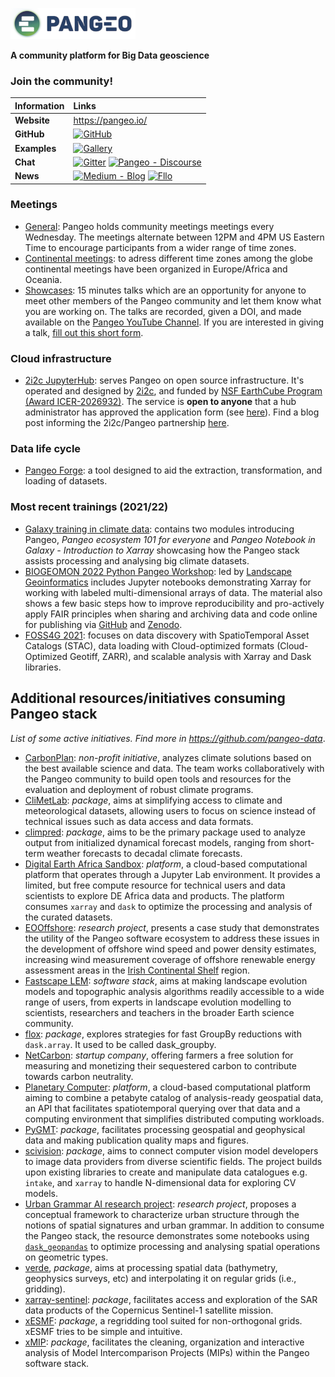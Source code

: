 
![Pangeo logo](../images/pangeo_name_logo.png) 

**A community platform for Big Data geoscience** 

### Join the community!

| Information | Links                                                                                                                                                                                                                                                                                    |
| :--- |:-----------------------------------------------------------------------------------------------------------------------------------------------------------------------------------------------------------------------------------------------------------------------------------------|
| **Website** | https://pangeo.io/                                                                                                                                                                                                                                                                       |
| **GitHub** | [![GitHub](https://img.shields.io/badge/GitHub-Pangeo--data-blue?logo=github)](https://github.com/pangeo-data)                                                                                                                                                                           |
| **Examples** | [![Gallery](https://img.shields.io/badge/Pangeo-Gallery-orange)](http://gallery.pangeo.io/)                                                                                                                                                                                              |
| **Chat** | [![Gitter](https://img.shields.io/badge/Gitter-Chat-yellow?logo=gitter)](https://gitter.im/pangeo-data/Lobby)  [![Pangeo - Discourse](https://img.shields.io/discourse/users?server=https%3A%2F%2Fdiscourse.pangeo.io%2F&style=flat-square&logo=discourse)](https://discourse.pangeo.io) |
| **News** | [![Medium - Blog](https://img.shields.io/badge/Medium-Blog-2ea44f?logo=medium)](https://medium.com/pangeo) [![Fllo](https://img.shields.io/twitter/follow/pangeo_data?style=social)](https://twitter.com/pangeo_data)                                                                    |

### Meetings
- [General](https://pangeo.io/meeting-notes.html#community-meeting): Pangeo holds community meetings meetings every Wednesday. The meetings alternate between 12PM and 4PM US Eastern Time to encourage participants from a wider range of time zones. 
- [Continental meetings](https://pangeo.io/meeting-notes.html#continental-community-meetings): to adress different time zones among the globe continental meetings have been organized in Europe/Africa and Oceania.
- [Showcases](https://pangeo.io/pangeo-showcase.html#pangeo-showcase): 15 minutes talks which are an opportunity for anyone to meet other members of the Pangeo community and let them know what you are working on. The talks are recorded, given a DOI, and made available on the [Pangeo YouTube Channel](https://youtube.com/playlist?list=PLuQQBBQFfpgq0OvjKbjcYgTDzDxTqtwua). If you are interested in giving a talk, [fill out this short form](https://forms.gle/QwxKusVvrvDakSNs8).

### Cloud infrastructure
- [2i2c JupyterHub](https://us-central1-b.gcp.pangeo.io/hub/login?next=%2Fhub%2F): serves Pangeo on open source infrastructure. It's operated and designed by [2i2c](https://2i2c.org/), and funded by [NSF EarthCube Program (Award ICER-2026932)](https://www.nsf.gov/awardsearch/showAward?AWD_ID=2026932). The service is **open to anyone** that a hub administrator has approved the application form (see [here](https://docs.google.com/forms/d/e/1FAIpQLSeqKncKG-s365pC_Lfe4_UetJ-wcFfjOSyHhYYQjXbKRHzswQ/viewform)). Find a blog post informing the 2i2c/Pangeo partnership [here](https://2i2c.org/blog/2021/pangeo-goes-live/).

### Data life cycle
- [Pangeo Forge](https://pangeo-forge.org/):  a tool designed to aid the extraction, transformation, and loading of datasets.

### Most recent trainings (2021/22)
- [Galaxy training in climate data](https://training.galaxyproject.org/training-material/topics/climate/): contains two modules introducing Pangeo, _Pangeo ecosystem 101 for everyone_ and _Pangeo Notebook in Galaxy - Introduction to Xarray_ showcasing how the Pangeo stack assists processing and analysing big climate datasets.
- [BIOGEOMON 2022 Python Pangeo Workshop](https://github.com/LandscapeGeoinformatics): led by [Landscape Geoinformatics](https://github.com/LandscapeGeoinformatics) includes Jupyter notebooks demonstrating Xarray for working with labeled multi-dimensional arrays of data. The material also shows a few basic steps how to improve reproducibility and pro-actively apply FAIR principles when sharing and archiving data and code online for publishing via [GitHub](https://github.com/) and [Zenodo](https://zenodo.org/).
- [FOSS4G 2021](https://github.com/pangeo-data/foss4g-2021): focuses on data discovery with SpatioTemporal Asset Catalogs (STAC), data loading with Cloud-optimized formats (Cloud-Optimized Geotiff, ZARR), and scalable analysis with Xarray and Dask libraries.

## Additional resources/initiatives consuming Pangeo stack
_List of some active initiatives. Find more in https://github.com/pangeo-data_.

- [CarbonPlan](https://carbonplan.org/): _non-profit initiative_, analyzes climate solutions based on the best available science and data. The team works collaboratively with the Pangeo community to build open tools and resources for the evaluation and deployment of robust climate programs.
- [CliMetLab](https://github.com/ecmwf/climetlab): _package_, aims at simplifying access to climate and meteorological datasets, allowing users to focus on science instead of technical issues such as data access and data formats. 
- [climpred](https://github.com/pangeo-data/climpred): _package_, aims to be the primary package used to analyze output from initialized dynamical forecast models, ranging from short-term weather forecasts to decadal climate forecasts.
- [Digital Earth Africa Sandbox](https://sandbox.digitalearth.africa/): _platform_, a cloud-based computational platform that operates through a Jupyter Lab environment. It provides a limited, but free compute resource for technical users and data scientists to explore DE Africa data and products. The platform consumes `xarray` and `dask` to optimize the processing and analysis of the curated datasets. 
- [EOOffshore](https://eooffshore.github.io/): _research project_, presents a case study that demonstrates the utility of the Pangeo software ecosystem to address these issues in the development of offshore wind speed and power density estimates, increasing wind measurement coverage of offshore renewable energy assessment areas in the [Irish Continental Shelf](https://www.marine.ie/Home/site-area/irelands-marine-resource/real-map-ireland) region.
- [Fastscape LEM](https://fastscape.org/): _software stack_, aims at making landscape evolution models and topographic analysis algorithms readily accessible to a wide range of users, from experts in landscape evolution modelling to scientists, researchers and teachers in the broader Earth science community.
- [flox](https://github.com/xarray-contrib/flox): _package_, explores strategies for fast GroupBy reductions with `dask.array`. It used to be called dask_groupby.
- [NetCarbon](https://www.netcarbon.fr/home): _startup company_, offering farmers a free solution for measuring and monetizing their sequestered carbon to contribute towards carbon neutrality. 
- [Planetary Computer](https://planetarycomputer.microsoft.com/): _platform_, a cloud-based computational platform aiming to combine a petabyte catalog of analysis-ready geospatial data, an API that facilitates spatiotemporal querying over that data and a computing environment that simplifies distributed computing workloads.
- [PyGMT](https://github.com/GenericMappingTools/pygmt): _package_, facilitates processing geospatial and geophysical data and making publication quality maps and figures. 
- [scivision](https://github.com/alan-turing-institute/scivision): _package_, aims to connect computer vision model developers to image data providers from diverse scientific fields. The project builds upon existing libraries to create and manipulate data catalogues e.g. `intake`, and `xarray` to handle N-dimensional data for exploring CV models.
- [Urban Grammar AI research project](https://urbangrammarai.xyz/): _research project_, proposes a conceptual framework to characterize urban structure through the notions of spatial signatures and urban grammar. In addition to consume the Pangeo stack, the resource demonstrates some notebooks using [`dask_geopandas`](https://github.com/geopandas/dask-geopandas) to optimize processing and analysing spatial operations on geometric types.
- [verde](https://github.com/fatiando/verde), _package_, aims at processing spatial data (bathymetry, geophysics surveys, etc) and interpolating it on regular grids (i.e., gridding).
- [xarray-sentinel](https://github.com/bopen/xarray-sentinel): _package_, facilitates access and exploration of the SAR data products of the Copernicus Sentinel-1 satellite mission.
- [xESMF](https://github.com/pangeo-data/xESMF): _package_, a regridding tool suited for non-orthogonal grids. xESMF tries to be simple and intuitive.
- [xMIP](https://github.com/jbusecke/xMIP): _package_, facilitates the cleaning, organization and interactive analysis of Model Intercomparison Projects (MIPs) within the Pangeo software stack.
